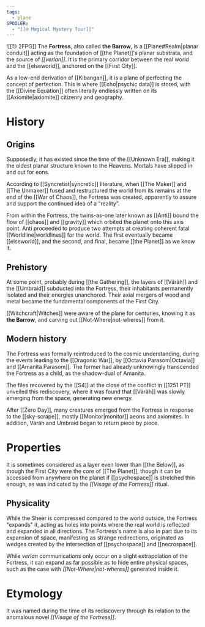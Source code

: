 ```yaml
---
tags:
  - plane
SPOILER:
  - "[[⍟ Magical Mystery Tour]]"
---
```

![[⎋ 2FPG]]
The **Fortress**, also called **the Barrow**, is a [[Plane#Realm|planar conduit]] acting as the foundation of [[the Planet]]'s planar substrata, and the source of _[[verlan]]_. It is the primary corridor between the real world and the [[elseworld]], anchored on the [[First City]].

As a low-end derivation of [[Kibangan]], it is a plane of perfecting the concept of perfection. This is where [[Echo|psychic data]] is stored, with the [[Divine Equation]] often literally endlessly written on its [[Axiomite|axiomite]] citizenry and geography. 

# History
## Origins
Supposedly, it has existed since the time of the [[Unknown Era]], making it the oldest planar structure known to the Heavens. Mortals have slipped in and out for eons. 

According to [[Syncretist|syncretic]] literature, when [[The Maker]] and [[The Unmaker]] fused and restructured the world from its remains at the end of the [[War of Chaos]], the Fortress was created, apparently to assure and support the continued idea of a “reality”. 

From within the Fortress, the twins-as-one later known as [[Anti]] bound the flow of [[chaos]] and [[gravity]] which orbited the planet onto this axis point. Anti proceeded to produce two attempts at creating coherent fatal [[Worldline|worldlines]] for the world. The first eventually became [[elseworld]], and the second, and final, became [[the Planet]] as we know it.

##  Prehistory

At some point, probably during [[the Gathering]], the layers of [[Väräh]] and the [[Umbraid]] subducted into the Fortress, their inhabitants permanently isolated and their energies unanchored. Their axial mergers of wood and metal became the fundamental components of the First City.

[[Witchcraft|Witches]] were aware of the plane for centuries, knowing it as **the Barrow**, and carving out [[Not-Where|not-wheres]] from it.

## Modern history
The Fortress was formally reintroduced to the cosmic understanding, during the events leading to the [[Dragonic War]], by [[Octavia Parasom|Octavia]] and [[Amanita Parasom]]. The former had already unknowingly transcended the Fortress as a child, as the shadow-dual of Amanita. 

The files recovered by the [[S4]] at the close of the conflict in [[1251 PT]] unveiled this rediscovery, where it was found that [[Väräh]] was slowly emerging from the space, generating new energy.

After [[Zero Day]], many creatures emerged from the Fortress in response to the [[sky-scrape]], mostly [[Monitor|monitor]] aeons and axiomites. In addition, Väräh and Umbraid began to return piece by piece.

# Properties
It is sometimes considered as a layer even lower than [[the Below]], as though the First City were the core of [[The Planet]], though it can be accessed from anywhere on the planet if [[psychospace]] is stretched thin enough, as was indicated by the *[[Visage of the Fortress]]* ritual.

## Physicality
While the Sheer is compressed compared to the world outside, the Fortress "expands" it, acting as holes into points where the real world is reflected and expanded in all directions. The Fortress's name is also in part due to its expansion of space, manifesting as strange redirections, originated as wedges created by the intersection of [[psychospace]] and [[necrospace]].

While _verlan_ communications only occur on a slight extrapolation of the Fortress, it can expand as far possible as to hide entire physical spaces, such as the case with _[[Not-Where|not-wheres]]_ generated inside it.

# Etymology
It was named during the time of its rediscovery through its relation to the anomalous novel *[[Visage of the Fortress]]*.